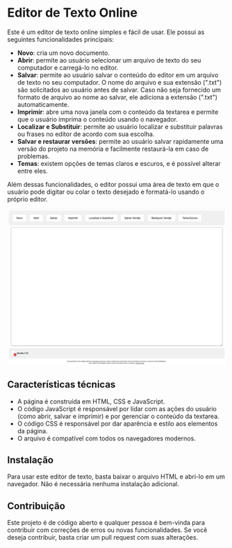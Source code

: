 <h1><img src="favicon.ico" alt="">Editor de Texto Online</h1>

<p>Este é um editor de texto online simples e fácil de usar. Ele possui as seguintes funcionalidades principais:</p>

<ul>
  <li><strong>Novo</strong>: cria um novo documento.</li>
  <li><strong>Abrir</strong>: permite ao usuário selecionar um arquivo de texto do seu computador e carregá-lo no editor.</li>
  <li><strong>Salvar</strong>: permite ao usuário salvar o conteúdo do editor em um arquivo de texto no seu computador. O nome do arquivo e sua extensão (".txt") são solicitados ao usuário antes de salvar. Caso não seja fornecido um formato de arquivo ao nome ao salvar, ele adiciona a extensão (".txt") automaticamente. </li>
  <li><strong>Imprimir</strong>: abre uma nova janela com o conteúdo da textarea e permite que o usuário imprima o conteúdo usando o navegador.</li>
  <li><strong>Localizar e Substituir</strong>: permite ao usuário localizar e substituir palavras ou frases no editor de acordo com sua escolha.</li>
  <li><strong>Salvar e restaurar versões</strong>: permite ao usuário salvar rapidamente uma versão do projeto na memória e facilmente restaurá-la em caso de problemas.</li>
  <li><strong>Temas</strong>: existem opções de temas claros e escuros, e é possível alterar entre eles.</li>
</ul>

<p>Além dessas funcionalidades, o editor possui uma área de texto em que o usuário pode digitar ou colar o texto desejado e formatá-lo usando o próprio editor.</p>

<img src=img/img1.png></img>

<h2>Características técnicas</h2>

<ul>
  <li>A página é construída em HTML, CSS e JavaScript.</li>
  <li>O código JavaScript é responsável por lidar com as ações do usuário (como abrir, salvar e imprimir) e por gerenciar o conteúdo da textarea.</li>

  <li>O código CSS é responsável por dar aparência e estilo aos elementos da página.</li>
  <li>O arquivo é compatível com todos os navegadores modernos.</li>
</ul>
<h2>Instalação</h2>
<p>Para usar este editor de texto, basta baixar o arquivo HTML e abri-lo em um navegador. Não é necessária nenhuma instalação adicional.</p>
<h2>Contribuição</h2>
<p>Este projeto é de código aberto e qualquer pessoa é bem-vinda para contribuir com correções de erros ou novas funcionalidades. Se você deseja contribuir, basta criar um pull request com suas alterações.</p>
